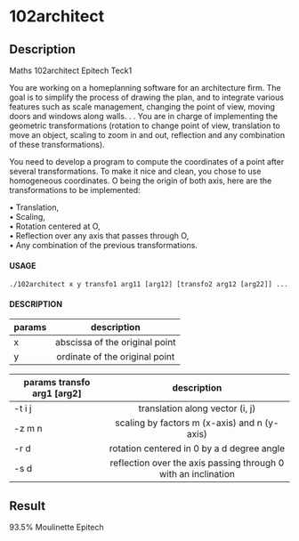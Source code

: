 # 102architect

## Description
Maths 102architect Epitech Teck1

You are working on a homeplanning software for an architecture firm. The goal is to simplify the process of
drawing the plan, and to integrate various features such as scale management, changing the point of view,
moving doors and windows along walls. . . You are in charge of implementing the geometric transformations (rotation to change point of view, translation to move an object, scaling to zoom in and out, reflection
and any combination of these transformations).

You need to develop a program to compute the coordinates of a point after several transformations. To
make it nice and clean, you chose to use homogeneous coordinates. O being the origin of both axis, here
are the transformations to be implemented:

• Translation,  
• Scaling,  
• Rotation centered at O,  
• Reflection over any axis that passes through O,  
• Any combination of the previous transformations.  

#### USAGE  
    ./102architect x y transfo1 arg11 [arg12] [transfo2 arg12 [arg22]] ...

#### DESCRIPTION
| params | description                                         |
| ------ |:---------------------------------------------------:|
| x      | abscissa of the original point                      |
| y      | ordinate of the original point                      |

| params transfo arg1 [arg2] | description                                                      |
| -------------------------- |:----------------------------------------------------------------:|
|    -t i j                  |  translation along vector (i, j)                                 |
|    -z m n                  |  scaling by factors m (x-axis) and n (y-axis)                    |
|    -r d                    |  rotation centered in 0 by a d degree angle                      |
|    -s d                    |  reflection over the axis passing through 0 with an inclination  |

## Result
93.5% Moulinette Epitech
